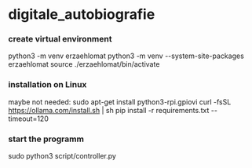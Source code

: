 # digitale_autobiografie

### create virtual environment
python3 -m venv erzaehlomat
python3 -m venv --system-site-packages erzaehlomat
source ./erzaehlomat/bin/activate

### installation on Linux
maybe not needed: sudo apt-get install python3-rpi.gpiovi
curl -fsSL https://ollama.com/install.sh | sh
pip install -r requirements.txt --timeout=120

### start the programm
sudo python3 script/controller.py